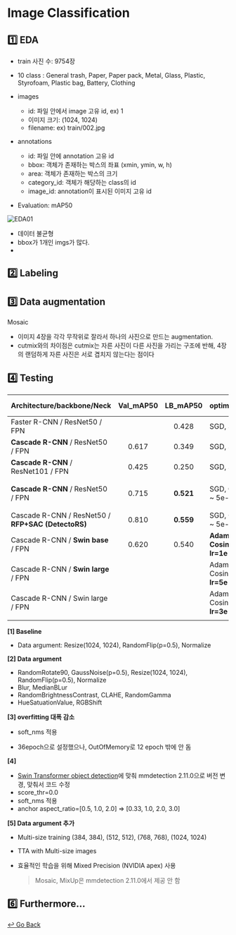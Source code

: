# Image Classification

## :one: EDA

- train 사진 수: 9754장
- 10 class : General trash, Paper, Paper pack, Metal, Glass, Plastic, Styrofoam, Plastic bag, Battery, Clothing

- images
  - id: 파일 안에서 image 고유 id, ex) 1
  - 이미지 크기: (1024, 1024)
  - filename: ex) train/002.jpg
- annotations
  - id: 파일 안에 annotation 고유 id
  - bbox: 객체가 존재하는 박스의 좌표 (xmin, ymin, w, h)
  - area: 객체가 존재하는 박스의 크기
  - category_id: 객체가 해당하는 class의 id
  - image_id: annotation이 표시된 이미지 고유 id

- Evaluation: mAP50

![EDA01](https://user-images.githubusercontent.com/60209937/135449907-d98f887c-3cb1-45da-8942-5b318bea6dcd.png)

- 데이터 불균형
- bbox가 1개인 imgs가 많다.
- 


## :two: Labeling



## :three: Data augmentation

Mosaic

- 이미지 4장을 각각 무작위로 잘라서 하나의 사진으로 만드는 augmentation.
- cutmix와의 차이점은 cutmix는 자른 사진이 다른 사진을 가리는 구조에 반해, 4장의 랜덤하게 자른 사진은 서로 겹치지 않는다는 점이다



## :four: Testing

| Architecture/backbone/Neck                              | Val_mAP50 | LB_mAP50  | optimizer                                              | class_loss, bbox_loss   | batch_size, epochs |      ETC       |
| ------------------------------------------------------- | :-------: | :-------: | :----------------------------------------------------- | :---------------------- | :----------------- | :------------: |
| Faster R-CNN / ResNet50 / FPN                           |           |   0.428   | SGD, StepLR, lr=2e-2                                   | CE, L1Loss              | 2, 12              |      [1]       |
| **Cascade R-CNN** / ResNet50 / FPN                      |   0.617   |   0.349   | SGD, StepLR, lr=1e-3                                   | CE, SmoothL1Loss        | 4, 37              |                |
| **Cascade R-CNN** / ResNet101 / FPN                     |   0.425   |   0.250   | SGD, StepLR, lr=1e-3                                   | CE, SmoothL1Loss        | 4, 36              |                |
| **Cascade R-CNN** / ResNet50 / FPN                      |   0.715   | **0.521** | SGD, **CosineAnnealing**, lr=1e-3 ~ 5e-6               | CE, SmoothL1Loss        | 4, 36              | [2], 이후 적용 |
| Cascade R-CNN / ResNet50 / **RFP+SAC**  **(DetectoRS)** |   0.810   | **0.559** | SGD, CosineAnnealing, lr=1e-3 ~ 5e-6                   | CE, SmoothL1Loss        | 4, 36              |                |
| Cascade R-CNN / **Swin base** / FPN                     |   0.620   |   0.540   | **AdamW, CosineAnnealingWarmRestarts, lr=1e-5 ~ 5e-6** | **FocalLoss, DIoULoss** | 4, 12*             |      [3]       |
| Cascade R-CNN / **Swin large** / FPN                    |           |           | AdamW, CosineAnnealingWarmRestarts, **lr=5e-5 ~ 5e-6** | FocalLoss, DIoULoss     | 4, 48              |      [4]       |
| Cascade R-CNN / Swin large / FPN                        |           |           | AdamW, CosineAnnealingWarmRestarts, **lr=3e-5 ~ 5e-6** | FocalLoss, DIoULoss     | 4, 48              |      [5]       |
|                                                         |           |           |                                                        |                         |                    |                |

**[1] Baseline**

- Data argument: Resize(1024, 1024), RandomFlip(p=0.5), Normalize

**[2] Data argument**

- RandomRotate90, GaussNoise(p=0.5), Resize(1024, 1024), RandomFlip(p=0.5), Normalize
- Blur, MedianBLur
- RandomBrightnessContrast, CLAHE, RandomGamma
- HueSatuationValue, RGBShift

**[3] overfitting 대폭 감소**

- soft_nms 적용

- 36epoch으로 설정했으나, OutOfMemory로 12 epoch 밖에 안 돔

**[4]**

- [Swin Transformer object detection](https://github.com/SwinTransformer/Swin-Transformer-Object-Detection)에 맞춰 mmdetection 2.11.0으로 버전 변경, 맞춰서 코드 수정
- score_thr=0.0
- soft_nms 적용
- anchor aspect_ratio=[0.5, 1.0, 2.0] => [0.33, 1.0, 2.0, 3.0]

**[5] Data argument 추가**

- Multi-size training (384, 384), (512, 512), (768, 768), (1024, 1024)

- TTA with Multi-size images

- 효율적인 학습을 위해 Mixed Precision (NVIDIA apex) 사용

  > Mosaic, MixUp은 mmdetection 2.11.0에서 제공 안 함

## :six: Furthermore...





[↩️ Go Back](https://github.com/lisy0123/Boostcamp_AI_Tech)
